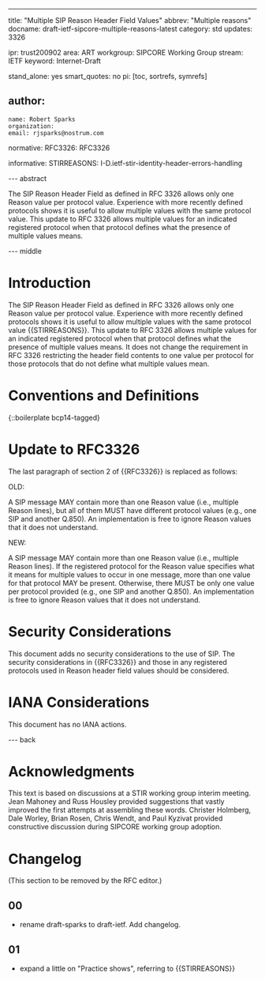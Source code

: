 ---
title: "Multiple SIP Reason Header Field Values"
abbrev: "Multiple reasons"
docname: draft-ietf-sipcore-multiple-reasons-latest
category: std
updates: 3326

ipr: trust200902
area: ART
workgroup: SIPCORE Working Group
stream: IETF
keyword: Internet-Draft

stand_alone: yes
smart_quotes: no
pi: [toc, sortrefs, symrefs]

author:
 -
    name: Robert Sparks
    organization:
    email: rjsparks@nostrum.com

normative:
  RFC3326: RFC3326

informative:
  STIRREASONS: I-D.ietf-stir-identity-header-errors-handling

--- abstract

The SIP Reason Header Field as defined in RFC 3326 allows only one Reason value per protocol value. Experience with more recently defined protocols shows it is useful to allow multiple values with the same protocol value. This update to RFC 3326 allows multiple values for an indicated registered protocol when that protocol defines what the presence of multiple values means.

--- middle

# Introduction

The SIP Reason Header Field as defined in RFC 3326 allows only one Reason value per protocol value. Experience with more recently defined protocols shows it is useful to allow multiple values with the same protocol value {{STIRREASONS}}. This update to RFC 3326 allows multiple values for an indicated registered protocol when that protocol defines what the presence of multiple values means. It does not change the requirement in RFC 3326 restricting the header field contents to one value per protocol for those protocols that do not define what multiple values mean.

# Conventions and Definitions

{::boilerplate bcp14-tagged}

# Update to RFC3326

The last paragraph of section 2 of {{RFC3326}} is replaced as follows:

OLD:

   A SIP message MAY contain more than one Reason value (i.e., multiple
   Reason lines), but all of them MUST have different protocol values
   (e.g., one SIP and another Q.850).  An implementation is free to
   ignore Reason values that it does not understand.

NEW:

   A SIP message MAY contain more than one Reason value (i.e., multiple
   Reason lines). If the registered protocol for the Reason value specifies
   what it means for multiple values to occur in one message, more than one
   value for that protocol MAY be present. Otherwise, there MUST be only
   one value per protocol provided (e.g., one SIP and another Q.850).  An
   implementation is free to ignore Reason values that it does not understand.

# Security Considerations

This document adds no security considerations to the use of SIP. The security considerations in {{RFC3326}} and those in any registered protocols used in Reason header field values should be considered.

# IANA Considerations

This document has no IANA actions.


--- back

# Acknowledgments
This text is based on discussions at a STIR working group interim meeting. Jean Mahoney and Russ Housley provided suggestions that vastly improved the first attempts at assembling these words. Christer Holmberg, Dale Worley, Brian Rosen,  Chris Wendt, and Paul Kyzivat provided constructive discussion during SIPCORE working group adoption.

# Changelog
(This section to be removed by the RFC editor.)

## 00
- rename draft-sparks to draft-ietf. Add changelog.

## 01
- expand a little on "Practice shows", referring to {{STIRREASONS}}
